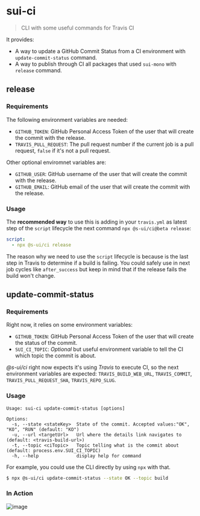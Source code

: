 # sui-ci

> CLI with some useful commands for Travis CI

It provides:
* A way to update a GitHub Commit Status from a CI environment with `update-commit-status` command.
* A way to publish through CI all packages that used `sui-mono` with `release` command.

## release

### Requirements

The following environment variables are needed:
* `GITHUB_TOKEN`: GitHub Personal Access Token of the user that will create the commit with the release.
* `TRAVIS_PULL_REQUEST`: The pull request number if the current job is a pull request, `false` if it's not a pull request.
 
Other optional enviromnet variables are:
* `GITHUB_USER`: GitHub username of the user that will create the commit with the release.
* `GITHUB_EMAIL`: GitHub email of the user that will create the commit with the release.


### Usage

The **recommended way** to use this is adding in your `travis.yml` as latest step of the `script` lifecycle the next command `npx @s-ui/ci@beta release`:

```yaml
script:
  - npx @s-ui/ci release
```

The reason why we need to use the `script` lifecycle is because is the last step in Travis to determine if a build is failing. You could safely use in next job cycles like `after_success` but keep in mind that if the release fails the build won't change. 

## update-commit-status

### Requirements

Right now, it relies on some environment variables:
* `GITHUB_TOKEN`: GitHub Personal Access Token of the user that will create the status of the commit.
* `SUI_CI_TOPIC`: *Optional* but useful environment variable to tell the CI which topic the commit is about.

*@s-ui/ci* right now expects it's using *Travis* to execute CI, so the next environment variables are expected: `TRAVIS_BUILD_WEB_URL`, `TRAVIS_COMMIT`, `TRAVIS_PULL_REQUEST_SHA`, `TRAVIS_REPO_SLUG`.

### Usage

```
Usage: sui-ci update-commit-status [options]

Options:
  -s, --state <stateKey>  State of the commit. Accepted values:"OK", "KO", "RUN" (default: "KO")
  -u, --url <targetUrl>   Url where the details link navigates to (default: <travis-build-url>)
  -t, --topic <ciTopic>   Topic telling what is the commit about (default: process.env.SUI_CI_TOPIC)
  -h, --help              display help for command
```

For example, you could use the CLI directly by using `npx` with that.

```sh
$ npx @s-ui/ci update-commit-status --state OK --topic build 
```

### In Action
![image](https://user-images.githubusercontent.com/1561955/88173732-5d551480-cc23-11ea-986f-9073c188c2db.png)
